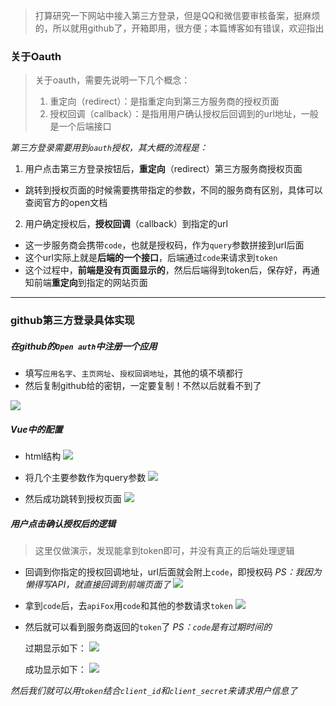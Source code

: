 > 打算研究一下网站中接入第三方登录，但是QQ和微信要审核备案，挺麻烦的，所以就用github了，开箱即用，很方便；本篇博客如有错误，欢迎指出



### 关于Oauth

> 关于oauth，需要先说明一下几个概念：
> 1. 重定向（redirect）：是指重定向到第三方服务商的授权页面
> 2. 授权回调（callback）：是指用用户确认授权后回调到的url地址，一般是一个后端接口

*第三方登录需要用到`oauth`授权，其大概的流程是：*

1. 用户点击第三方登录按钮后，**重定向**（redirect）第三方服务商授权页面
* 跳转到授权页面的时候需要携带指定的参数，不同的服务商有区别，具体可以查阅官方的open文档

2. 用户确定授权后，**授权回调**（callback）到指定的url
* 这一步服务商会携带`code`，也就是授权码，作为`query`参数拼接到url后面
* 这个url实际上就是**后端的一个接口**，后端通过`code`来请求到`token`
* 这个过程中，**前端是没有页面显示的**，然后后端得到token后，保存好，再通知前端**重定向**到指定的网站页面

---

### github第三方登录具体实现

##### 在github的`Open auth`中注册一个应用

* 填写`应用名字`、`主页网址`、`授权回调地址`，其他的填不填都行
* 然后复制github给的密钥，一定要复制！不然以后就看不到了

![](http://ldmblog.ifoodin.com/20230720111703.png)


##### Vue中的配置

* html结构
![](http://ldmblog.ifoodin.com/20230720112310.png)

* 将几个主要参数作为query参数
![](http://ldmblog.ifoodin.com/20230720112152.png)

* 然后成功跳转到授权页面
![](http://ldmblog.ifoodin.com/a37425cb0a45720b5cc0346739c46b5e.png)

##### 用户点击确认授权后的逻辑

> 这里仅做演示，发现能拿到token即可，并没有真正的后端处理逻辑

* 回调到你指定的授权回调地址，url后面就会附上`code`，即授权码
*PS：我因为懒得写API，就直接回调到前端页面了*
![](http://ldmblog.ifoodin.com/20230720112547.png)

* 拿到`code`后，去`apiFox`用`code`和其他的参数请求`token`
![](http://ldmblog.ifoodin.com/20230720101438.png)

* 然后就可以看到服务商返回的`token`了
*PS：`code`是有过期时间的*

  过期显示如下：
  ![](http://ldmblog.ifoodin.com/20230720101244.png)

  成功显示如下：
  ![](http://ldmblog.ifoodin.com/20230720101351.png)

*然后我们就可以用`token`结合`client_id`和`client_secret`来请求用户信息了*